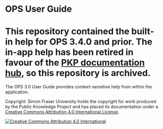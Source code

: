 OPS User Guide
=======

# This repository contained the built-in help for OPS 3.4.0 and prior. The in-app help has been retired in favour of the [PKP documentation hub](https://docs.pkp.sfu.ca), so this repository is archived.

The OPS 3.0 User Guide provides context-sensitive help from within the application.

Copyright: Simon Fraser University holds the copyright for work produced by the Public Knowledge Project and has placed its documentation under a [Creative Commons Attribution 4.0 International License](http://creativecommons.org/licenses/by/4.0/).

[![](https://i.creativecommons.org/l/by/4.0/88x31.png "Creative Commons Attribution 4.0 International")](http://creativecommons.org/licenses/by/4.0/)



